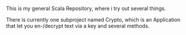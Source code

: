 This is my general Scala Repository, where i try out several things.

There is currently one subproject named Crypto,
which is an Application that let you en-/decrypt text via a key and several methods.
